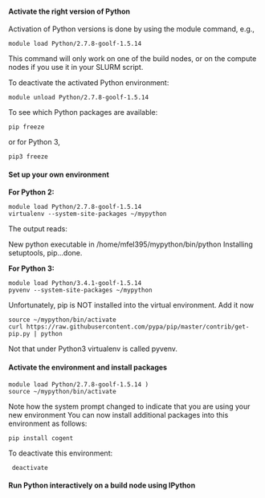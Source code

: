 #### Activate the right version of Python

Activation of Python versions is done by using the module command, e.g., 

    module load Python/2.7.8-goolf-1.5.14

This command will only work on one of the build nodes, or on the compute nodes if you use it in your SLURM script. 

To deactivate the activated Python environment:

    module unload Python/2.7.8-goolf-1.5.14

To see which Python packages are available:

    pip freeze

or for Python 3, 

    pip3 freeze

#### Set up your own environment

**For Python 2:**

    module load Python/2.7.8-goolf-1.5.14
    virtualenv --system-site-packages ~/mypython

The output reads: 

New python executable in /home/mfel395/mypython/bin/python
Installing setuptools, pip...done.

**For Python 3:**

    module load Python/3.4.1-goolf-1.5.14
    pyvenv --system-site-packages ~/mypython
 
Unfortunately, pip is NOT installed into the virtual environment. Add it now

    source ~/mypython/bin/activate
    curl https://raw.githubusercontent.com/pypa/pip/master/contrib/get-pip.py | python

Not that under Python3 virtualenv is called pyvenv.

#### Activate the environment and install packages

    module load Python/2.7.8-goolf-1.5.14 )
    source ~/mypython/bin/activate

Note how the system prompt changed to indicate that you are using your new environment
You can now install additional packages into this environment as follows:

    pip install cogent

To deactivate this environment:

     deactivate

#### Run Python interactively on a build node using IPython

 
